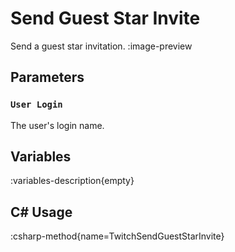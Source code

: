 # Send Guest Star Invite
Send a guest star invitation.
:image-preview

## Parameters
### `User Login`
The user's login name.

## Variables
:variables-description{empty}

## C# Usage
:csharp-method{name=TwitchSendGuestStarInvite}